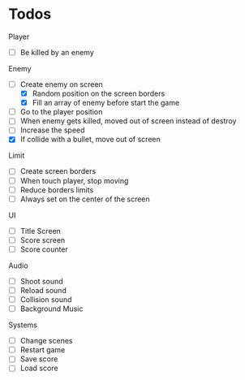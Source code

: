 # Todos

Player
- [ ] Be killed by an enemy

Enemy

- [ ] Create enemy on screen
  - [x] Random position on the screen borders
  - [x] Fill an array of enemy before start the game
- [ ] Go to the player position
- [ ] When enemy gets killed, moved out of screen instead of destroy
- [ ] Increase the speed
- [x] If collide with a bullet, move out of screen

Limit
- [ ] Create screen borders
- [ ] When touch player, stop moving
- [ ] Reduce borders limits
- [ ] Always set on the center of the screen

UI
- [ ] Title Screen
- [ ] Score screen
- [ ] Score counter

Audio
- [ ] Shoot sound
- [ ] Reload sound
- [ ] Collision sound
- [ ] Background Music

Systems
- [ ] Change scenes
- [ ] Restart game
- [ ] Save score
- [ ] Load score

